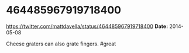 # 464485967919718400
https://twitter.com/mattdavella/status/464485967919718400
**Date:** 2014-05-08

Cheese graters can also grate fingers. #great
